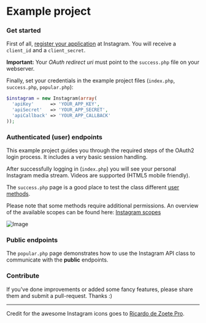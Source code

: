 # Example project

### Get started

First of all, [register your application](http://instagr.am/developer/register/) at Instagram. You will receive a `client_id` and a `client_secret`.

**Important:** Your *OAuth redirect uri* must point to the `success.php` file on your webserver.

Finally, set your credentials in the example project files (`index.php`, `success.php`, `popular.php`):

```php
$instagram = new Instagram(array(
  'apiKey'      => 'YOUR_APP_KEY',
  'apiSecret'   => 'YOUR_APP_SECRET',
  'apiCallback' => 'YOUR_APP_CALLBACK'
));
```

### Authenticated (user) endpoints

This example project guides you through the required steps of the OAuth2 login process. It includes a very basic session handling.

After successfully logging in (`index.php`) you will see your personal Instagram media stream. Videos are supported (HTML5 mobile friendly).

The `success.php` page is a good place to test the class different [user methods](https://github.com/cosenary/Instagram-PHP-API#user-methods).

Please note that some methods require additional permissions. An overview of the available scopes can be found here: [Instagram scopes](https://github.com/cosenary/Instagram-PHP-API#get-login-url)

![Image](http://cl.ly/image/221T1g3w3u2J/preview.png)

### Public endpoints

The `popular.php` page demonstrates how to use the Instagram API class to communicate with the **public** endpoints.

### Contribute

If you've done improvements or added some fancy features, please share them and submit a pull-request. Thanks :)

---

Credit for the awesome Instagram icons goes to [Ricardo de Zoete Pro](http://dribbble.com/RZDESIGN).